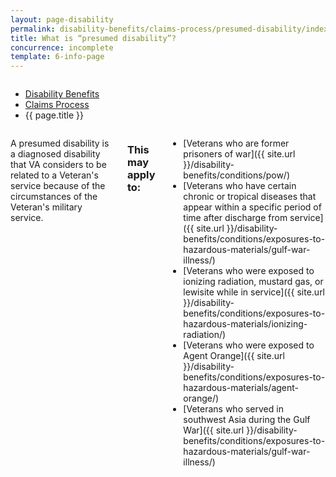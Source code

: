 ```yaml
---
layout: page-disability
permalink: disability-benefits/claims-process/presumed-disability/index.html
title: What is “presumed disability”?
concurrence: incomplete
template: 6-info-page
---
```


<div class="splash" markdown="0">
<div class="row" markdown="0">
<div class="small-12 columns" markdown="0">

<ul class="breadcrumbs" role="menubar" aria-label="Primary">
<li class="parent"><a href="{{ site.url }}/disability-benefits/">Disability Benefits</a></li>
<li class="parent"><a href="{{ site.url }}/disability-benefits/claims-process/">Claims Process</a></li>
<li class="active">{{ page.title }}</li>
</ul>

</div>
</div>
</div>

<div class="main" role="main" markdown="0">
<div class="section one" markdown="0">
<div class="primary" markdown="0">
<div class="row" markdown="0">
<div class="small-12 columns" markdown="1">

A presumed disability is a diagnosed disability that VA considers to be related to a Veteran's service because of the circumstances of the Veteran's military service.

### This may apply to: 
- [Veterans who are former prisoners of war]({{ site.url }}/disability-benefits/conditions/pow/)
- [Veterans who have certain chronic or tropical diseases that appear within a specific period of time after discharge from service]({{ site.url }}/disability-benefits/conditions/exposures-to-hazardous-materials/gulf-war-illness/)
- [Veterans who were exposed to ionizing radiation, mustard gas, or lewisite while in service]({{ site.url }}/disability-benefits/conditions/exposures-to-hazardous-materials/ionizing-radiation/)
- [Veterans who were exposed to Agent Orange]({{ site.url }}/disability-benefits/conditions/exposures-to-hazardous-materials/agent-orange/)
- [Veterans who served in southwest Asia during the Gulf War]({{ site.url }}/disability-benefits/conditions/exposures-to-hazardous-materials/gulf-war-illness/)


</div>
</div>
</div>


</div>
